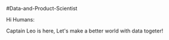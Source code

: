 #Data-and-Product-Scientist

Hi Humans:
 
 Captain Leo is here, Let's make a better world with data togeter!


